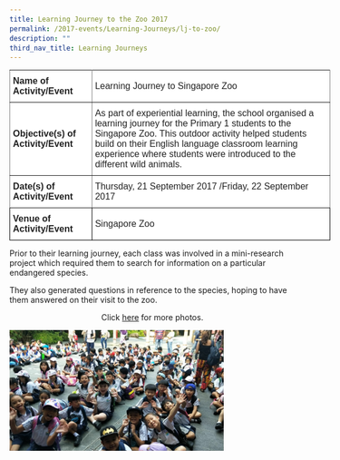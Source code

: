 ```yaml
---
title: Learning Journey to the Zoo 2017
permalink: /2017-events/Learning-Journeys/lj-to-zoo/
description: ""
third_nav_title: Learning Journeys
---
```

<style type="text/css">
.tg  {border-collapse:collapse;border-spacing:0;margin:0px auto;}
.tg td{border-color:black;border-style:solid;border-width:1px;font-family:Arial, sans-serif;font-size:14px;
  overflow:hidden;padding:10px 5px;word-break:normal;}
.tg th{border-color:black;border-style:solid;border-width:1px;font-family:Arial, sans-serif;font-size:14px;
  font-weight:normal;overflow:hidden;padding:10px 5px;word-break:normal;}
.tg .tg-kdpx{background-color:#FFF;border-color:inherit;color:#222;font-size:16px;text-align:left;vertical-align:middle}
.tg .tg-x4x2{background-color:#FFF;border-color:inherit;color:#222;font-size:16px;font-weight:bold;text-align:left;
  vertical-align:middle}
.tg .tg-3etx{background-color:#FFF;color:#222;font-size:16px;font-weight:bold;text-align:left;vertical-align:middle}
.tg .tg-qtsq{background-color:#FFF;color:#222;font-size:16px;text-align:left;vertical-align:middle}
</style>
<table class="tg" style="undefined;table-layout: fixed; width: 566px">
<colgroup>
<col style="width: 145px">
<col style="width: 421px">
</colgroup>
<tbody>
  <tr>
    <td class="tg-x4x2">Name of Activity/Event</td>
    <td class="tg-kdpx">Learning Journey to Singapore Zoo</td>
  </tr>
  <tr>
    <td class="tg-x4x2">Objective(s) of Activity/Event</td>
    <td class="tg-kdpx">As part of experiential learning, the school organised a learning journey for the Primary 1 students to the Singapore Zoo. This outdoor activity helped students build on their English language classroom learning experience where students were introduced to the different wild animals.</td>
  </tr>
  <tr>
    <td class="tg-x4x2">Date(s) of Activity/Event</td>
    <td class="tg-kdpx">Thursday, 21 September 2017 /Friday, 22 September 2017</td>
  </tr>
  <tr>
    <td class="tg-3etx">Venue of Activity/Event</td>
    <td class="tg-qtsq">Singapore Zoo</td>
  </tr>
</tbody>
</table>

Prior to their learning journey, each class was involved in a mini-research project which required them to search for information on a particular endangered species. 

They also generated questions in reference to the species, hoping to have them answered on their visit to the zoo.

<center>Click <a href="https://www.flickr.com/photos/142848383@N02/albums/72157691372820284/with/25772479198/">here</a> for more photos.</center>


<img src="/images/2017%20Learning%20Journey%20to%20the%20Zoo.jpeg" 
     style="width:75%">